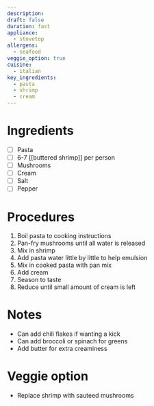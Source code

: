 ```yaml
---
description: 
draft: false
duration: fast
appliance:
  - stovetop
allergens: 
  - seafood
veggie_option: true
cuisine:
  - italian
key_ingredients:
  - pasta
  - shrimp
  - cream
---
```

# Ingredients
- [ ] Pasta
- [ ] 6-7 [[buttered shrimp]] per person
- [ ] Mushrooms
- [ ] Cream
- [ ] Salt
- [ ] Pepper
# Procedures
1. Boil pasta to cooking instructions
2. Pan-fry mushrooms until all water is released
3. Mix in shrimp
4. Add pasta water little by little to help emulsion
5. Mix in cooked pasta with pan mix
6. Add cream 
7. Season to taste
8. Reduce until small amount of cream is left
# Notes
- Can add chili flakes if wanting a kick
- Can add broccoli or spinach for greens
- Add butter for extra creaminess
# Veggie option
* Replace shrimp with sauteed mushrooms
